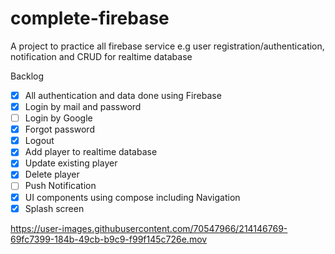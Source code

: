# complete-firebase
A project to practice all firebase service e.g user registration/authentication, notification and CRUD for realtime database

Backlog
- [x] All authentication and data done using Firebase
- [x] Login by mail and password
- [ ] Login by Google
- [x] Forgot password
- [x] Logout
- [x] Add player to realtime database
- [x] Update existing player
- [x] Delete player
- [ ] Push Notification
- [x] UI components using compose including Navigation
- [x] Splash screen

https://user-images.githubusercontent.com/70547966/214146769-69fc7399-184b-49cb-b9c9-f99f145c726e.mov

